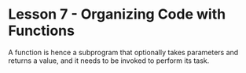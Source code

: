 # Lesson 7 - Organizing Code with Functions
A function is hence a subprogram that optionally takes parameters and returns a value, and it needs to be invoked to perform its task.

